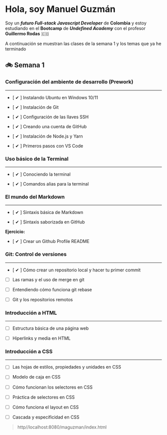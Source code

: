 # Hola, soy Manuel Guzmán
Soy un _**futuro Full-stack Javascript Developer**_ de **Colombia** y estoy estudiando en el **Bootcamp** de _**Undefined Academy**_ con el profesor **Guillermo Rodas** 🇨🇴

A continuación se muestran las clases de la semana 1 y los temas que ya he terminado 

## 🚲 Semana 1

### Configuración del ambiente de desarrollo (Prework)
------------------------------------------------------


* [ ✔ ] Instalando Ubuntu en Windows 10/11

* [ ✔ ] Instalación de Git

* [ ✔ ] Configuración de las llaves SSH

* [ ✔ ] Creando una cuenta de GitHub

* [ ✔ ] Instalación de Node.js y Yarn

* [ ✔ ] Primeros pasos con VS Code

### Uso básico de la Terminal
-----------------------------

* [ ✔ ] Conociendo la terminal

* [ ✔ ] Comandos alias para la terminal

### El mundo del Markdown
-------------------------

* [ ✔ ] Sintaxis básica de Markdown

* [ ✔ ] Sintaxis saborizada en GitHub

**Ejercicio:**

* [ ✔ ] Crear un Github Profile README

### Git: Control de versiones
-----------------------------

* [ ✔ ] Cómo crear un repositorio local y hacer tu primer commit

* [  ] Las ramas y el uso de merge en git

* [  ] Entendiendo cómo funciona git rebase

* [  ] Git y los repositorios remotos

### Introducción a HTML
-----------------------

* [  ] Estructura básica de una página web

* [  ] Hiperlinks y media en HTML

### Introducción a CSS
----------------------

* [  ] Las hojas de estilos, propiedades y unidades en CSS

* [  ] Modelo de caja en CSS

* [  ] Cómo funcionan los selectores en CSS

* [  ] Práctica de selectores en CSS

* [  ] Cómo funciona el layout en CSS

* [  ] Cascada y especificidad en CSS


> http//localhost:8080/maguzman/index.html